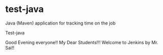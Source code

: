 # test-java
Java (Maven) application for tracking time on the job

Test-java

Good Evening everyone!! My Dear Students!!! Welcome to Jenkins by Mr. Sai!!
